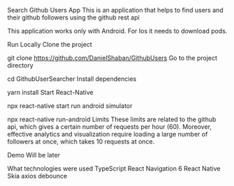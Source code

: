 Search Github Users App
This is an application that helps to find users and their github followers using the github rest api

This application works only with Android. For Ios it needs to download pods.

Run Locally
Clone the project

  git clone https://github.com/DanielShaban/GithubUsers
Go to the project directory

  cd GithubUserSearcher
Install dependencies

  yarn install
Start React-Native

  npx react-native start
run android simulator

  npx react-native run-android
Limits
These limits are related to the github api, which gives a certain number of requests per hour (60). Moreover, effective analytics and visualization require loading a large number of followers at once, which takes 10 requests at once.

Demo
Will be later

What technologies were used
TypeScript
React Navigation 6
React Native Skia
axios
debounce